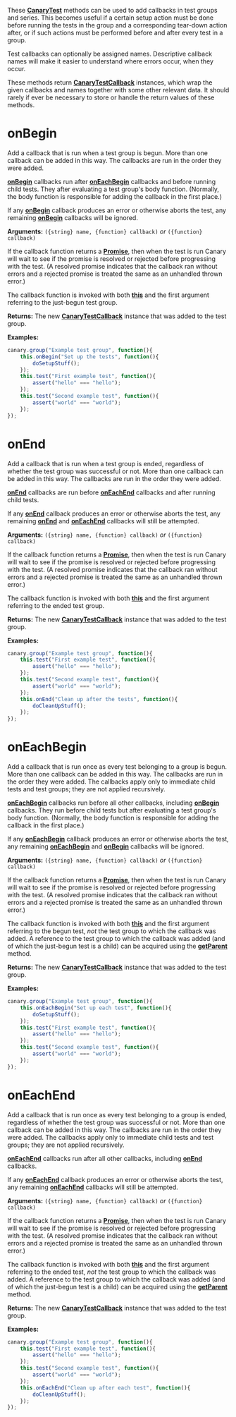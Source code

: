 These [**CanaryTest**](api-introduction.md) methods can be used to add callbacks in test groups and series. This becomes useful if a certain setup action must be done before running the tests in the group and a corresponding tear-down action after, or if such actions must be performed before and after every test in a group.

Test callbacks can optionally be assigned names. Descriptive callback names will make it easier to understand where errors occur, when they occur.

These methods return [**CanaryTestCallback**](api-callback-class.md) instances, which wrap the given callbacks and names together with some other relevant data. It should rarely if ever be necessary to store or handle the return values of these methods.

# onBegin

Add a callback that is run when a test group is begun. More than one callback can be added in this way. The callbacks are run in the order they were added.

[**onBegin**](api-group-callbacks.md#onbegin) callbacks run after [**onEachBegin**](api-group-callbacks.md#oneachbegin) callbacks and before running child tests. They after evaluating a test group's body function. (Normally, the body function is responsible for adding the callback in the first place.)

If any [**onBegin**](api-group-callbacks.md#onbegin) callback produces an error or otherwise aborts the test, any remaining [**onBegin**](api-group-callbacks.md#onbegin) callbacks will be ignored.

**Arguments:** `({string} name, {function} callback)` _or_ `({function} callback)`

If the callback function returns a [**Promise**](https://developer.mozilla.org/en-US/docs/Web/JavaScript/Reference/Global_Objects/Promise), then when the test is run Canary will wait to see if the promise is resolved or rejected before progressing with the test. (A resolved promise indicates that the callback ran without errors and a rejected promise is treated the same as an unhandled thrown error.)

The callback function is invoked with both [**this**](https://developer.mozilla.org/en-US/docs/Web/JavaScript/Reference/Operators/this) and the first argument referring to the just-begun test group.

**Returns:** The new [**CanaryTestCallback**](api-callback-class.md) instance that was added to the test group.

**Examples:**

``` js
canary.group("Example test group", function(){
    this.onBegin("Set up the tests", function(){
        doSetupStuff();
    });
    this.test("First example test", function(){
        assert("hello" === "hello");
    });
    this.test("Second example test", function(){
        assert("world" === "world");
    });
});
```

# onEnd

Add a callback that is run when a test group is ended, regardless of whether the test group was successful or not. More than one callback can be added in this way. The callbacks are run in the order they were added.

[**onEnd**](api-group-callbacks.md#onend) callbacks are run before [**onEachEnd**](api-group-callbacks.md#oneachend) callbacks and after running child tests.

If any [**onEnd**](api-group-callbacks.md#onend) callback produces an error or otherwise aborts the test, any remaining [**onEnd**](api-group-callbacks.md#onend) and [**onEachEnd**](api-group-callbacks.md#oneachend) callbacks will still be attempted.

**Arguments:** `({string} name, {function} callback)` _or_ `({function} callback)`

If the callback function returns a [**Promise**](https://developer.mozilla.org/en-US/docs/Web/JavaScript/Reference/Global_Objects/Promise), then when the test is run Canary will wait to see if the promise is resolved or rejected before progressing with the test. (A resolved promise indicates that the callback ran without errors and a rejected promise is treated the same as an unhandled thrown error.)

The callback function is invoked with both [**this**](https://developer.mozilla.org/en-US/docs/Web/JavaScript/Reference/Operators/this) and the first argument referring to the ended test group.

**Returns:** The new [**CanaryTestCallback**](api-callback-class.md) instance that was added to the test group.

**Examples:**

``` js
canary.group("Example test group", function(){
    this.test("First example test", function(){
        assert("hello" === "hello");
    });
    this.test("Second example test", function(){
        assert("world" === "world");
    });
    this.onEnd("Clean up after the tests", function(){
        doCleanUpStuff();
    });
});
```

# onEachBegin

Add a callback that is run once as every test belonging to a group is begun. More than one callback can be added in this way. The callbacks are run in the order they were added. The callbacks apply only to immediate child tests and test groups; they are not applied recursively.

[**onEachBegin**](api-group-callbacks.md#oneachbegin) callbacks run before all other callbacks, including [**onBegin**](api-group-callbacks.md#onbegin) callbacks. They run before child tests but after evaluating a test group's body function. (Normally, the body function is responsible for adding the callback in the first place.)

If any [**onEachBegin**](api-group-callbacks.md#oneachbegin) callback produces an error or otherwise aborts the test, any remaining [**onEachBegin**](api-group-callbacks.md#oneachbegin) and [**onBegin**](api-group-callbacks.md#onbegin) callbacks will be ignored.

**Arguments:** `({string} name, {function} callback)` _or_ `({function} callback)`

If the callback function returns a [**Promise**](https://developer.mozilla.org/en-US/docs/Web/JavaScript/Reference/Global_Objects/Promise), then when the test is run Canary will wait to see if the promise is resolved or rejected before progressing with the test. (A resolved promise indicates that the callback ran without errors and a rejected promise is treated the same as an unhandled thrown error.)

The callback function is invoked with both [**this**](https://developer.mozilla.org/en-US/docs/Web/JavaScript/Reference/Operators/this) and the first argument referring to the begun test, _not_ the test group to which the callback was added. A reference to the test group to which the callback was added (and of which the just-begun test is a child) can be acquired using the [**getParent**](api-advanced-usage#getparent) method.

**Returns:** The new [**CanaryTestCallback**](api-callback-class.md) instance that was added to the test group.

**Examples:**

``` js
canary.group("Example test group", function(){
    this.onEachBegin("Set up each test", function(){
        doSetupStuff();
    });
    this.test("First example test", function(){
        assert("hello" === "hello");
    });
    this.test("Second example test", function(){
        assert("world" === "world");
    });
});
```

# onEachEnd

Add a callback that is run once as every test belonging to a group is ended, regardless of whether the test group was successful or not. More than one callback can be added in this way. The callbacks are run in the order they were added. The callbacks apply only to immediate child tests and test groups; they are not applied recursively.

[**onEachEnd**](api-group-callbacks.md#oneachend) callbacks run after all other callbacks, including [**onEnd**](api-group-callbacks.md#onend) callbacks.

If any [**onEachEnd**](api-group-callbacks.md#oneachend) callback produces an error or otherwise aborts the test, any remaining [**onEachEnd**](api-group-callbacks.md#oneachend) callbacks will still be attempted.

**Arguments:** `({string} name, {function} callback)` _or_ `({function} callback)`

If the callback function returns a [**Promise**](https://developer.mozilla.org/en-US/docs/Web/JavaScript/Reference/Global_Objects/Promise), then when the test is run Canary will wait to see if the promise is resolved or rejected before progressing with the test. (A resolved promise indicates that the callback ran without errors and a rejected promise is treated the same as an unhandled thrown error.)

The callback function is invoked with both [**this**](https://developer.mozilla.org/en-US/docs/Web/JavaScript/Reference/Operators/this) and the first argument referring to the ended test, _not_ the test group to which the callback was added. A reference to the test group to which the callback was added (and of which the just-begun test is a child) can be acquired using the [**getParent**](api-advanced-usage#getparent) method.

**Returns:** The new [**CanaryTestCallback**](api-callback-class.md) instance that was added to the test group.

**Examples:**

``` js
canary.group("Example test group", function(){
    this.test("First example test", function(){
        assert("hello" === "hello");
    });
    this.test("Second example test", function(){
        assert("world" === "world");
    });
    this.onEachEnd("Clean up after each test", function(){
        doCleanUpStuff();
    });
});
```

